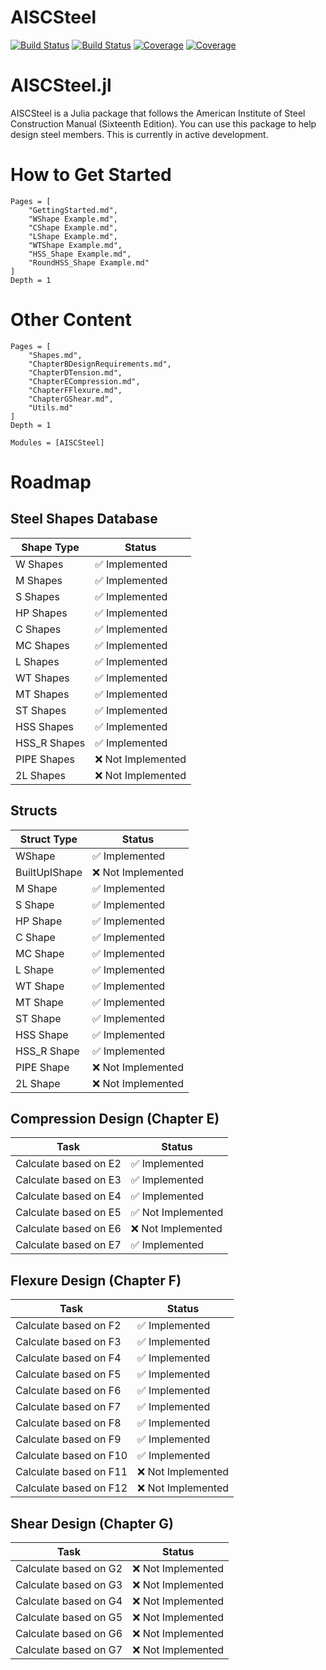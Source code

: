 # AISCSteel

[![Build Status](https://github.com/co1emi11er2/AISCSteel.jl/actions/workflows/CI.yml/badge.svg?branch=main)](https://github.com/co1emi11er2/AISCSteel.jl/actions/workflows/CI.yml?query=branch%3Amain)
[![Build Status](https://ci.appveyor.com/api/projects/status/github/co1emi11er2/AISCSteel.jl?svg=true)](https://ci.appveyor.com/project/co1emi11er2/AISCSteel-jl)
[![Coverage](https://codecov.io/gh/co1emi11er2/AISCSteel.jl/branch/main/graph/badge.svg)](https://codecov.io/gh/co1emi11er2/AISCSteel.jl)
[![Coverage](https://coveralls.io/repos/github/co1emi11er2/AISCSteel.jl/badge.svg?branch=main)](https://coveralls.io/github/co1emi11er2/AISCSteel.jl?branch=main)

# AISCSteel.jl

AISCSteel is a Julia package that follows the American Institute of Steel Construction Manual (Sixteenth Edition). You can use this package to help design steel members. This is currently in active development.

# How to Get Started

```@contents
Pages = [
    "GettingStarted.md",
    "WShape Example.md",
    "CShape Example.md",
    "LShape Example.md",
    "WTShape Example.md",
    "HSS_Shape Example.md",
    "RoundHSS_Shape Example.md"
]
Depth = 1
```

# Other Content

```@contents
Pages = [
    "Shapes.md",
    "ChapterBDesignRequirements.md",
    "ChapterDTension.md",
    "ChapterECompression.md",
    "ChapterFFlexure.md",
    "ChapterGShear.md",
    "Utils.md"
]
Depth = 1
```

```@autodocs
Modules = [AISCSteel]
```

# Roadmap

## Steel Shapes Database

| Shape Type    | Status      |
|---------------|-------------|
| W Shapes      | ✅ Implemented |
| M Shapes      | ✅ Implemented |
| S Shapes      | ✅ Implemented |
| HP Shapes     | ✅ Implemented |
| C Shapes      | ✅ Implemented |
| MC Shapes     | ✅ Implemented |
| L Shapes      | ✅ Implemented |
| WT Shapes     | ✅ Implemented |
| MT Shapes     | ✅ Implemented |
| ST Shapes     | ✅ Implemented |
| HSS Shapes    | ✅ Implemented |
| HSS_R Shapes  | ✅ Implemented |
| PIPE Shapes   | ❌ Not Implemented |
| 2L Shapes     | ❌ Not Implemented |

## Structs

| Struct Type        | Status      |
|--------------------|-------------|
| WShape             | ✅ Implemented |
| BuiltUpIShape      | ❌ Not Implemented |
| M Shape            | ✅ Implemented |
| S Shape            | ✅ Implemented |
| HP Shape           | ✅ Implemented |
| C Shape            | ✅ Implemented |
| MC Shape           | ✅ Implemented |
| L Shape            | ✅ Implemented |
| WT Shape           | ✅ Implemented |
| MT Shape           | ✅ Implemented |
| ST Shape           | ✅ Implemented |
| HSS Shape          | ✅ Implemented |
| HSS_R Shape        | ✅ Implemented |
| PIPE Shape         | ❌ Not Implemented |
| 2L Shape           | ❌ Not Implemented |

## Compression Design (Chapter E)

| Task                          | Status      |
|-------------------------------|-------------|
| Calculate based on E2         | ✅ Implemented |
| Calculate based on E3         | ✅ Implemented |
| Calculate based on E4         | ✅ Implemented |
| Calculate based on E5         | ✅ Not Implemented |
| Calculate based on E6         | ❌ Not Implemented |
| Calculate based on E7         | ✅ Implemented |

## Flexure Design (Chapter F)

| Task                          | Status      |
|-------------------------------|-------------|
| Calculate based on F2         | ✅ Implemented |
| Calculate based on F3         | ✅ Implemented |
| Calculate based on F4         | ✅ Implemented |
| Calculate based on F5         | ✅ Implemented |
| Calculate based on F6         | ✅ Implemented |
| Calculate based on F7         | ✅ Implemented |
| Calculate based on F8         | ✅ Implemented |
| Calculate based on F9         | ✅ Implemented |
| Calculate based on F10        | ✅ Implemented |
| Calculate based on F11        | ❌ Not Implemented |
| Calculate based on F12        | ❌ Not Implemented |

## Shear Design (Chapter G)

| Task                          | Status      |
|-------------------------------|-------------|
| Calculate based on G2         | ❌ Not Implemented |
| Calculate based on G3         | ❌ Not Implemented |
| Calculate based on G4         | ❌ Not Implemented |
| Calculate based on G5         | ❌ Not Implemented |
| Calculate based on G6         | ❌ Not Implemented |
| Calculate based on G7         | ❌ Not Implemented |

